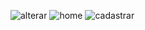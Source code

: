 ![alterar](https://github.com/user-attachments/assets/5288a9a8-0bca-47ab-adff-10b7a356de94)
![home](https://github.com/user-attachments/assets/5725c883-500f-4ee8-818c-a4d8aba03752)
![cadastrar](https://github.com/user-attachments/assets/1ca24e14-e5b6-4bdb-8f72-902f403a8593)
